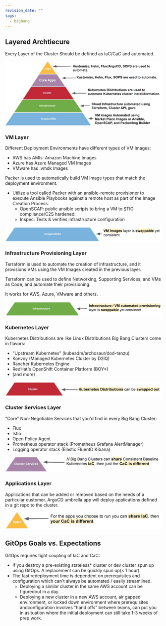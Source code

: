 ```yaml
---
revision_date: ""
tags:
  - bigbang
---
```


## Layered Archtiecure
Every Layer of the Cluster Should be defined as IaC/CaC and automated.

![IaC/CaC Layers](images/dev-sec-ops/0-layers.png)


### VM Layer
Different Deployment Environments have different types of VM Images:
  * AWS has AMIs: Amazon Machine Images
  * Azure has Azure Managed VM Images
  * VMware has .vmdk Images

Packer is used to automatically build VM Image types that match the deployment environment.
  * Utilize a tool called Packer with an ansible-remote provisioner to execute Ansible Playbooks against a remote host as part of the Image Creation Process.
      * OpenSCAP: public ansible scripts to bring a VM to STIG compliance/C2S hardened.
      * Inspec: Tests & verifies infrastructure configuration

![VM Layer](images/dev-sec-ops/1-vm-layer.png)


### Infrastructure Provisioning Layer
Terraform is used to automate the creation of infrastructure, and it provisions VMs using the VM Images created in the previous layer.

Terraform can be used to define Networking, Supporting Services, and VMs as Code, and automate their provisioning.

It works for AWS, Azure, VMware and others.

![VM Layer](images/dev-sec-ops/2-infra-layer.png)


### Kubernetes Layer
Kubernetes Distributions are like Linux Distributions Big Bang Clusters come in flavors:
* "Upstream Kubernetes" (kubeadm/archosaur/dod-tanzu)
* Konvoy (Managed Kubernetes Cluster by D2IQ)
* Rancher Kubernetes Engine
* RedHat's OpenShift Container Platform (BOY*)
* (and more)

![Kubernetes Layer](images/dev-sec-ops/3-k8s-layer.png)


### Cluster Services Layer
"Core" Non-Negotiable Services that you'd find in every Big Bang Cluster:
  * Flux
  * Istio
  * Open Policy Agent
  * Prometheus operator stack (Prometheus Grafana AlertManager)
  * Logging operator stack (Elastic FluentD Kibana)

![Cluster Services Layer](images/dev-sec-ops/4-cluster-services-layer.png)


### Applications Layer
Applications that can be added or removed based on the needs of a particular customer.  ArgoCD umbrella app will deploy applications defined in a git repo to the cluster.
 
![Applications Layer](images/dev-sec-ops/5-apps-layer.png)


## GitOps Goals vs. Expectations
GitOps requires tight coupling of IaC and CaC:

* If you destroy a pre-existing stateless* cluster or dev cluster spun up using GitOps. A replacement can be quickly spun up(< 1 hour)
* The fast redeployment time is dependent on prerequisites and configuration which can't always be automated / easily streamlined.
    * Deploying a similar cluster in the same AWS account can be figuredout in a day.
    * Deploying a new cluster in a new AWS account, air gapped environment, or locked down environment where prerequisites andconfiguration involves "hand offs" between teams, can put you in asituation where the initial deployment can still take 1-3 weeks of prep work.